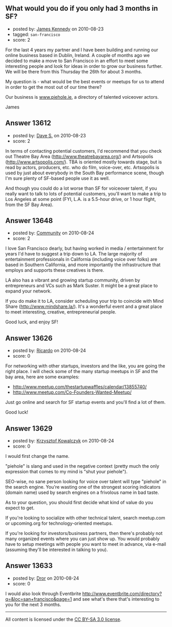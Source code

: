 ## What would you do if you only had 3 months in SF?

- posted by: [James Kennedy](https://stackexchange.com/users/-1/4038-james-kennedy) on 2010-08-23
- tagged: `san-francisco`
- score: 2

For the last 4 years my partner and I have been building and running our online business based in Dublin, Ireland.  A couple of months ago we decided to make a move to San Francisco in an effort to meet  some interesting people and look for ideas in order to grow our business further.  We will be there from this Thursday the 26th for about 3 months.  

My question is - what would be the best events or meetups for us to attend in order to get the most out of our time there?  

Our business is www.piehole.ie, a directory of talented voiceover actors. 

James


## Answer 13612

- posted by: [Dave S.](https://stackexchange.com/users/-1/1661-dave-s) on 2010-08-23
- score: 2

In terms of contacting potential customers, I'd recommend that you check out
Theatre Bay Area (http://www.theatrebayarea.org/) and Artsopolis (http://www.artsopolis.com/). TBA is oriented mostly towards stage, but is read by actors, producers, etc. who do film, voice-over, etc.  Artsopolis is used by just about everybody in the South Bay performance scene, though I'm sure plenty of SF-based people use it as well.

And though you could do a lot worse than SF for voiceover talent, if you really want to talk to lots of potential customers, you'll want to make a trip to Los Angeles at some point (FYI, L.A. is a 5.5-hour drive, or 1 hour flight, from the SF Bay Area).


## Answer 13648

- posted by: [Community](https://stackexchange.com/users/-1/-1-community) on 2010-08-24
- score: 2

I love San Francisco dearly, but having worked in media / entertainment for years I'd have to suggest a trip down to LA. The large majority of entertainment professionals in California (including voice over folks) are based in Southern California, and more importantly the infrastructure that employs and supports these creatives is there.

LA also has a vibrant and growing startup community, driven by entrepreneurs and VCs such as Mark Suster. It might be a great place to expand your network. 

If you do make it to LA, consider scheduling your trip to coincide with Mind Share (http://www.mindshare.la/). It's a wonderful event and a great place to meet interesting, creative, entrepreneurial people.

Good luck, and enjoy SF!


## Answer 13626

- posted by: [Ricardo](https://stackexchange.com/users/-1/42-ricardo) on 2010-08-24
- score: 0

For networking with other startups, investors and the like, you are going the right place.
I will check some of the many startup meetups in SF and the bay area, here are some examples:

 - http://www.meetup.com/thestartupwaffles/calendar/13855740/
 - http://www.meetup.com/Co-Founders-Wanted-Meetup/

Just go online and search for SF startup events and you'll find a lot of them. 

Good luck!


## Answer 13629

- posted by: [Krzysztof Kowalczyk](https://stackexchange.com/users/-1/3945-krzysztof-kowalczyk) on 2010-08-24
- score: 0

I would first change the name.

"piehole" is slang and used in the negative context (pretty much the only expression that comes to my mind is "shut your piehole").

SEO-wise, no sane person looking for voice over talent will type "piehole" in the search engine. You're wasting one of the strongest scoring indicators (domain name) used by search engines on a frivolous name in bad taste.

As to your question, you should first decide what kind of value do you expect to get.

If you're looking to socialize with other technical talent, search meetup.com or upcoming.org for technology-oriented meetups.

If you're looking for investors/business partners, then there's probably not many organized events where you can just show up. You would probably have to setup meetings with people you want to meet in advance, via e-mail (assuming they'll be interested in talking to you).



## Answer 13633

- posted by: [Dror](https://stackexchange.com/users/-1/1057-dror) on 2010-08-24
- score: 0

I would also look through Eventbrite
http://www.eventbrite.com/directory?q=&loc=san+francisco&page=1
and see what's there that's interesting to you for the next 3 months.



---

All content is licensed under the [CC BY-SA 3.0 license](https://creativecommons.org/licenses/by-sa/3.0/).
